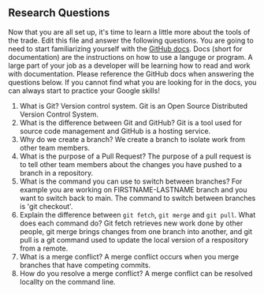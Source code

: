 ## Research Questions 

Now that you are all set up, it's time to learn a little more about the tools of the trade. Edit this file and answer the following questions. You are going to need to start familiarizing yourself with the [GitHub docs](https://docs.github.com/en). Docs (short for documentation) are the instructions on how to use a languge or program. A large part of your job as a developer will be learning how to read and work with documentation. Please reference the GitHub docs when answering the questions below. If you cannot find what you are looking for in the docs, you can always start to practice your Google skills!

1. What is Git? Version control system.
Git is an Open Source Distributed Version Control System.
2. What is the difference between Git and GitHub?
Git is a tool used for source code management and GitHub is a hosting service. 
3. Why do we create a branch? 
We create a branch to isolate work from other team members.
4. What is the purpose of a Pull Request?
The purpose of a pull request is to tell other team members about the changes you have pushed to a branch in a repository.
5. What is the command you can use to switch between branches? For example you are working on FIRSTNAME-LASTNAME branch and you want to switch back to main.
The command to switch between branches is 'git checkout'.
6. Explain the difference between `git fetch`, `git merge` and `git pull`. What does each command do?
Git fetch retrieves new work done by other people, git merge brings changes from one branch into another, and git pull is a git command used to update the local version of a respository from a remote.
7. What is a merge conflict?
A merge conflict occurs when you merge branches that have competing commits.
8. How do you resolve a merge conflict?
A merge conflict can be resolved locallty on the command line.